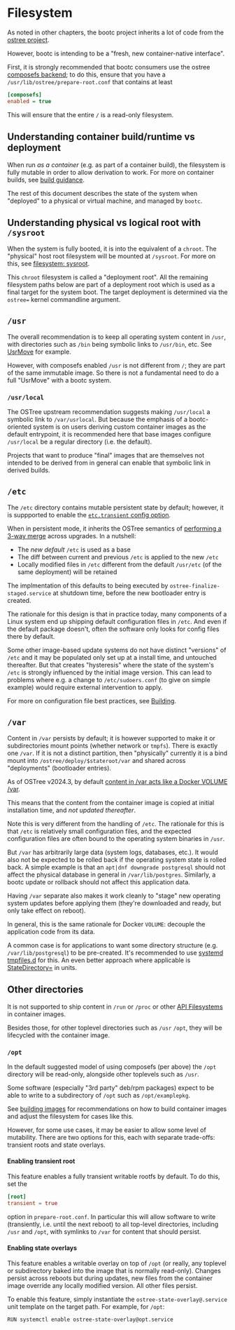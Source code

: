 # Filesystem

As noted in other chapters, the bootc project inherits
a lot of code from the [ostree project](https://github.com/ostreedev/ostree/).

However, bootc is intending to be a "fresh, new container-native interface".

First, it is strongly recommended that bootc consumers use the ostree
[composefs backend](https://ostreedev.github.io/ostree/composefs/); to do this,
ensure that you have a `/usr/lib/ostree/prepare-root.conf` that contains at least

```ini
[composefs]
enabled = true
```

This will ensure that the entire `/` is a read-only filesystem.

## Understanding container build/runtime vs deployment

When run *as a container* (e.g. as part of a container build), the
filesystem is fully mutable in order to allow derivation to work.
For more on container builds, see [build guidance](building/guidance.md).

The rest of this document describes the state of the system when
"deployed" to a physical or virtual machine, and managed by `bootc`.

## Understanding physical vs logical root with `/sysroot`

When the system is fully booted, it is into the equivalent of a `chroot`.
The "physical" host root filesystem will be mounted at `/sysroot`.
For more on this, see [filesystem: sysroot](filesystem-sysroot.md).

This `chroot` filesystem is called a "deployment root". All the remaining
filesystem paths below are part of a deployment root which is used as a
final target for the system boot.  The target deployment is determined
via the `ostree=` kernel commandline argument.

## `/usr`

The overall recommendation is to keep all operating system content in `/usr`,
with directories such as `/bin` being symbolic links to `/usr/bin`, etc.
See [UsrMove](https://fedoraproject.org/wiki/Features/UsrMove) for example.

However, with composefs enabled `/usr` is not different from `/`;
they are part of the same immutable image.  So there is not a fundamental
need to do a full "UsrMove" with a bootc system.

### `/usr/local`

The OSTree upstream recommendation suggests making `/usr/local` a symbolic
link to `/var/usrlocal`. But because the emphasis of a bootc-oriented system is
on users deriving custom container images as the default entrypoint,
it is recommended here that base images configure `/usr/local` be a regular
directory (i.e. the default).

Projects that want to produce "final" images that are themselves
not intended to be derived from in general can enable that symbolic link
in derived builds.

## `/etc`

The `/etc` directory contains mutable persistent state by default; however,
it is suppported to enable the [`etc.transient` config option](https://ostreedev.github.io/ostree/man/ostree-prepare-root.html).

When in persistent mode, it inherits the OSTree semantics of [performing a 3-way merge](https://ostreedev.github.io/ostree/atomic-upgrades/#assembling-a-new-deployment-directory)
across upgrades.  In a nutshell:

- The *new default* `/etc` is used as a base
- The diff between current and previous `/etc` is applied to the new `/etc`
- Locally modified files in `/etc` different from the default `/usr/etc` (of the same deployment) will be retained

The implmentation of this defaults to being executed by `ostree-finalize-staged.service`
at shutdown time, before the new bootloader entry is created.

The rationale for this design is that in practice today, many components of a Linux system end up shipping
default configuration files in `/etc`.  And even if the default package doesn't, often the software
only looks for config files there by default.

Some other image-based update systems do not have distinct "versions" of `/etc` and
it may be populated only set up at a install time, and untouched thereafter.  But
that creates "hysteresis" where the state of the system's `/etc` is strongly
influenced by the initial image version.  This can lead to problems
where e.g. a change to `/etc/sudoers.conf` (to give on simple example)
would require external intervention to apply.

For more on configuration file best practices, see [Building](building/guidance.md).

## `/var`

Content in `/var` persists by default; it is however supported to make it or subdirectories
mount points (whether network or `tmpfs`).  There is exactly one `/var`.  If it is
not a distinct partition, then "physically" currently it is a bind mount into
`/ostree/deploy/$stateroot/var` and shared across "deployments" (bootloader entries).

As of OSTree v2024.3, by default [content in /var acts like a Docker VOLUME /var](https://github.com/ostreedev/ostree/pull/3166/commits/f81b9fa1666c62a024d5ca0bbe876321f72529c7).

This means that the content from the container image is copied at initial installation time, and *not updated thereafter*.

Note this is very different from the handling of `/etc`.   The rationale for this is
that `/etc` is relatively small configuration files, and the expected configuration
files are often bound to the operating system binaries in `/usr`.

But `/var` has arbitrarily large data (system logs, databases, etc.).  It would
also not be expected to be rolled back if the operating system state is rolled
back.  A simple example is that an `apt|dnf downgrade postgresql` should not
affect the physical database in general in `/var/lib/postgres`.  Similarly,
a bootc update or rollback should not affect this application data.

Having `/var` separate also makes it work cleanly to "stage" new
operating system updates before applying them (they're downloaded
and ready, but only take effect on reboot).

In general, this is the same rationale for Docker `VOLUME`: decouple the application
code from its data.

A common case is for applications to want some directory structure (e.g. `/var/lib/postgresql`) to be pre-created.
It's recommended to use [systemd tmpfiles.d](https://www.freedesktop.org/software/systemd/man/latest/tmpfiles.d.html)
for this.  An even better approach where applicable is [StateDirectory=](https://www.freedesktop.org/software/systemd/man/latest/systemd.exec.html#RuntimeDirectory=)
in units.

## Other directories

It is not supported to ship content in `/run` or `/proc` or other [API Filesystems](https://www.freedesktop.org/wiki/Software/systemd/APIFileSystems/) in container images.

Besides those, for other toplevel directories such as `/usr` `/opt`, they will be lifecycled with the container image.

### `/opt`

In the default suggested model of using composefs (per above) the `/opt` directory will be read-only, alongside
other toplevels such as `/usr`.

Some software (especially "3rd party" deb/rpm packages) expect to be able to write to
a subdirectory of `/opt` such as `/opt/examplepkg`.

See [building images](building/guidance.md) for recommendations on how to build
container images and adjust the filesystem for cases like this.

However, for some use cases, it may be easier to allow some level of mutability.
There are two options for this, each with separate trade-offs: transient roots
and state overlays.

#### Enabling transient root

This feature enables a fully transient writable rootfs by default.
To do this, set the

```toml
[root]
transient = true
```

option in `prepare-root.conf`.  In particular this will allow software to
write (transiently, i.e. until the next reboot) to all top-level directories,
including `/usr` and `/opt`, with symlinks to `/var` for content that should
persist.

#### Enabling state overlays

This feature enables a writable overlay on top of `/opt` (or really, any
toplevel or subdirectory baked into the image that is normally read-only).
Changes persist across reboots but during updates, new files from the container
image override any locally modified version. All other files persist.

To enable this feature, simply instantiate the `ostree-state-overlay@.service`
unit template on the target path. For example, for `/opt`:

```
RUN systemctl enable ostree-state-overlay@opt.service
```

